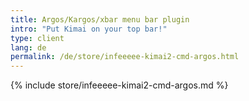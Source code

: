 ```yaml
---
title: Argos/Kargos/xbar menu bar plugin
intro: "Put Kimai on your top bar!"
type: client
lang: de
permalink: /de/store/infeeeee-kimai2-cmd-argos.html
---
```


{% include store/infeeeee-kimai2-cmd-argos.md %}
